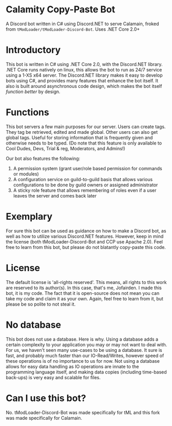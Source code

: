 # Calamity Copy-Paste Bot
A Discord bot written in C# using Discord.NET to serve Calamain, froked from `tModLoader/tModLoader-Discord-Bot`. Uses .NET Core 2.0+

# Introductory
This bot is written in C# using .NET Core 2.0, with the Discord.NET library.
.NET Core runs natively on linux, this allows the bot to run as 24/7 service using a 1-XS x64 server.
The Discord.NET library makes it easy to develop bots using C#, and provides many features that enhance the bot itself. It also is built around asynchronous code design, which makes the bot itself _function better_ by design.

# Functions
This bot servers a few main purposes for our server.
Users can create tags. They tag be retrieved, edited and made global. Other users can also get global tags. Useful for storing information that is frequently given and otherwise needs to be typed. (Do note that this feature is only available to Cool Dudes, Devs, Trial & reg, Moderators, and Admins!)

Our bot also features the following:
1) A permission system (grant user/role based permission for commands or modules)
2) A configuration service on guild-to-guild basis that allows various configurations to be done by guild owners or assigned administrator
3) A sticky role feature that allows remembering of roles even if a user leaves the server and comes back later

# Exemplary
For sure this bot can be used as guidance on how to make a Discord bot, as well as how to utilize various Discord.NET features. However, keep in mind the license (both tModLoader-Discord-Bot and CCP use Apache 2.0). Feel free to learn from this bot, but please do not blatantly copy-paste this code.

# License
The default license is 'all-rights reserved'. This means, all rights to this work are reserved to its author(s). In this case, that's me, Jofairden. I made this bot, it is my code. The fact that it is open-source does not mean you can take my code and claim it as your own. Again, feel free to learn from it, but please be so polite to not steal it.

# No database
This bot does not use a database. Here is why. Using a database adds a certain complexity to your application you may or may not want to deal with. For us, we haven't seen many use-cases to be using a database. It sure is fast, and probably much faster than our IO-Read/Writes, however speed of these operations is of no importance to us for now. Not using a database allows for easy data handling as IO operations are innate to the programming language itself, and making data copies (including time-based back-ups) is very easy and scalable for files.

# Can I use this bot?
No. tModLoader-Discord-Bot was made specifically for tML and this fork was made specifically for Calamain.
